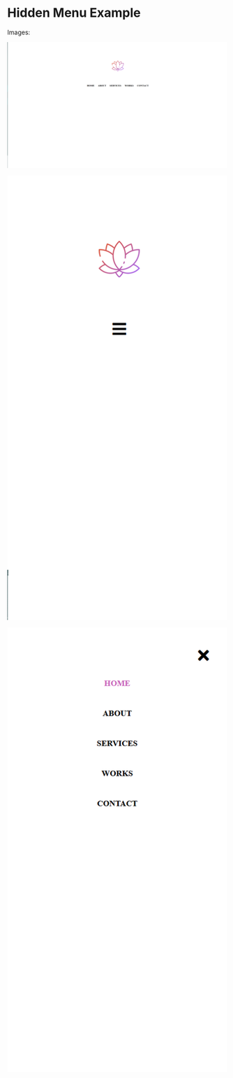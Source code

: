 # Hidden Menu Example

Images:

![Lotus - img 1](https://github.com/abressam/hidden-menu-example/blob/main/lotus_1.png)

![Lotus - img 2](https://github.com/abressam/hidden-menu-example/blob/main/lotus_2.png)

![Lotus - img 3](https://github.com/abressam/hidden-menu-example/blob/main/lotus_3.png)
